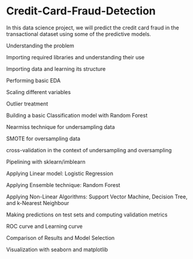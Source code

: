 # Credit-Card-Fraud-Detection
In this data science project, we will predict the credit card fraud in the transactional dataset using some of the predictive models. 


Understanding the problem

Importing required libraries and understanding their use

Importing data and learning its structure

Performing basic EDA

Scaling different variables

Outlier treatment

Building a basic Classification model with Random Forest

Nearmiss technique for undersampling data

SMOTE for oversampling data

cross-validation in the context of undersampling and oversampling

Pipelining with sklearn/imblearn

Applying Linear model: Logistic Regression

Applying Ensemble technique: Random Forest

Applying Non-Linear Algorithms: Support Vector Machine, Decision Tree, and k-Nearest Neighbour

Making predictions on test sets and computing validation metrics

ROC curve and Learning curve

Comparison of Results and Model Selection

Visualization with seaborn and matplotlib 
